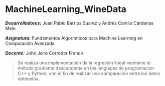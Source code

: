 # MachineLearning_WineData
***Desarrolladores:*** Juan Pablo Barrios Suarez y Andrés Camilo Cárdenas Melo

***Asignatura:*** Fundamentos Algorítmicos para Machine Learning en Computación Avanzada

***Docente:*** John Jairo Corredor Franco

> Se realiza una implementación de la regresión lineal mediante el método gradiente descendente en los lenguajes de programación C++ y Python, con el fin de realizar una comparación entre los datos obtenidos.
